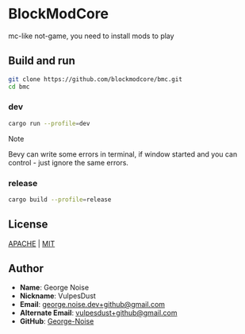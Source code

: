 # BlockModCore
mc-like not-game, you need to install mods to play


## Build and run

```bash
git clone https://github.com/blockmodcore/bmc.git
cd bmc
```

### dev
```bash
cargo run --profile=dev
```
> [!NOTE]
> Bevy can write some errors in terminal, if window started and you can control - just ignore the same errors.

### release
```bash
cargo build --profile=release
```

## License
[APACHE](./LICENSE-APACHE) | [MIT](./LICENSE-MIT)


## Author
- **Name**: George Noise
- **Nickname**: VulpesDust
- **Email**: george.noise.dev+github@gmail.com
- **Alternate Email**: vulpesdust+github@gmail.com
- **GitHub**: [George-Noise](https://github.com/George-Noise)

